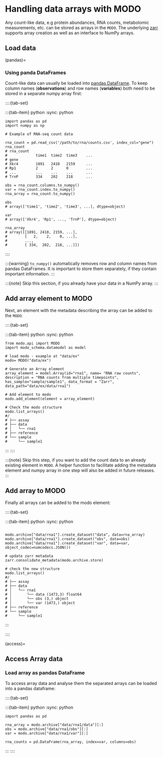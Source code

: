 # Handling data arrays with MODO

Any count-like data, e.g protein abundances, RNA counts, metabolomic measurements, etc. can be stored as arrays in the `MODO`.
The underlying <a href="https://github.com/zarr-developers/zarr-python" target="_blank">zarr</a> supports array creation as well as an interface to NumPy arrays.


## Load data

(pandas)=
### Using panda DataFrames

Count-like data can usually be loaded into <a href="https://pandas.pydata.org/docs/reference/frame.html" target="_blank">pandas DataFrame</a>.
To keep column names (__observations__) and row names (__variables__) both need to be stored in a separate numpy array first:

::::{tab-set}

:::{tab-item} python
:sync: python
```{code-block} python
import pandas as pd
import numpy as np

# Example of RNA-seq count data

rna_count = pd.read_csv('/path/to/rna/counts.csv', index_col="gene")
rna_count
# rna_count
#             time1  time2  time3    ...
# gene
# Xkr4        1891   2410   2159     ...
# Rp1         2      2      0        ...
# ...         ...    ...    ...      ...
# TrnP        334    202    218      ...

obs = rna_count.columns.to_numpy()
var = rna_count.index.to_numpy()
rna_array = rna_count.to_numpy()

obs
# array(['time1', 'time2', 'time3', ...], dtype=object)

var
# array(['Xkr4', 'Rp1', ..., 'TrnP'], dtype=object)

rna_array
# array([[1891, 2410, 2159, ...],
#        [   2,    2,    0, ...],
#        ...,
#        [ 334,  202,  218, ...]])

```
::::

:::{warning}
`to_numpy()` automatically removes row and column names from pandas DataFrames.
It is important to store them separately, if they contain important information.
:::

:::{note}
Skip this section, if you already have your data in a NumPy array.
:::

## Add array element to MODO

Next, an element with the metadata describing the array can be added to the `MODO`:

::::{tab-set}

:::{tab-item} python
:sync: python
```{code-block} python
from modo.api import MODO
import modo_schema.datamodel as model

# load modo - example at "data/ex"
modo= MODO("data/ex")

# Generate an Array element
array_element = model.Array(id="rna1", name= "RNA raw counts", description = "RNA counts from multiple timepoints", has_sample="sample/sample1", data_format = "Zarr", data_path="data/ex/data/rna1")

# Add element to modo
modo.add_element(element = array_element)

# Check the modo structure
modo.list_arrays()
#/
# ├── assay
# ├── data
# │   └── rna1
# ├── reference
# └── sample
#     └── sample1

```
:::
::::

:::{note}
Skip this step, if you want to add the count data to an already existing element in `MODO`.
A helper function to facilitate adding the metadata element and numpy array in one step will also be added in future releases.
:::

## Add array to MODO
Finally all arrays can be added to the modo element:

::::{tab-set}

:::{tab-item} python
:sync: python
```{code-block} python

modo.archive["data/rna1"].create_dataset("data", data=rna_array)
modo.archive["data/rna1"].create_dataset("obs", data=obs)
modo.archive["data/rna1"].create_dataset("var", data=var, object_codec=numcodecs.JSON())

# update zarr metadata
zarr.consolidate_metadata(modo.archive.store)

# check the new structure
modo.list_arrays()
#/
# ├── assay
# ├── data
# │   └── rna1
# │       └── data (1473,3) float64
# │       └── obs (3,) object
# │       └── var (1473,) object
# ├── reference
# └── sample
#     └── sample1

```
:::

::::

(access)=
## Access Array data

### Load array as pandas DataFrame
To access array data and analyse them the separated arrays can be loaded into a pandas dataframe:

::::{tab-set}

:::{tab-item} python
:sync: python
```{code-block} python
import pandas as pd

rna_array = modo.archive["data/rna1/data"][:]
obs = modo.archive["data/rna1/obs"][:]
var = modo.archive["data/rna1/var"][:]

rna_counts = pd.DataFrame(rna_array, index=var, columns=obs)
```
:::
::::
